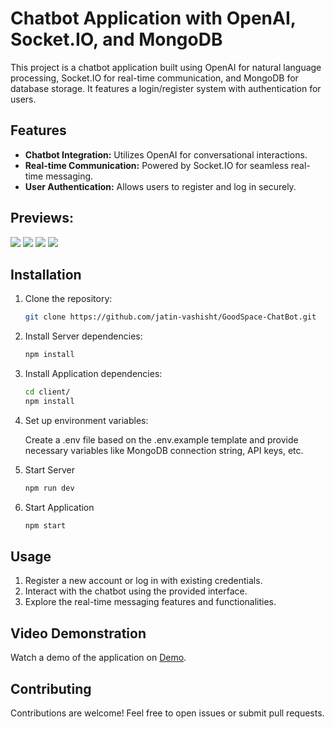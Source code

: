 # Chatbot Application with OpenAI, Socket.IO, and MongoDB

This project is a chatbot application built using OpenAI for natural language processing, Socket.IO for real-time communication, and MongoDB for database storage. It features a login/register system with authentication for users.

## Features

- **Chatbot Integration:** Utilizes OpenAI for conversational interactions.
- **Real-time Communication:** Powered by Socket.IO for seamless real-time messaging.
- **User Authentication:** Allows users to register and log in securely.


## Previews:

![](https://firebasestorage.googleapis.com/v0/b/disney-plus-hotstar-clon-13914.appspot.com/o/images%2Fhomepage.png?alt=media&token=13943317-cd60-416d-8389-e8e98340fe60)
![](https://firebasestorage.googleapis.com/v0/b/disney-plus-hotstar-clon-13914.appspot.com/o/images%2Flogin.png?alt=media&token=3a02d0d3-f09d-48fa-9cc2-e03f171b5c1b)
![](https://firebasestorage.googleapis.com/v0/b/disney-plus-hotstar-clon-13914.appspot.com/o/images%2Fregister.png?alt=media&token=ec0dbbe4-e16e-4e32-9378-4af736f5250a)
![](https://firebasestorage.googleapis.com/v0/b/disney-plus-hotstar-clon-13914.appspot.com/o/images%2Fchats.png?alt=media&token=5a1f7db4-f31f-41d8-8e82-8e150c25074d)


## Installation

1. Clone the repository:

   ```bash
   git clone https://github.com/jatin-vashisht/GoodSpace-ChatBot.git

2. Install Server dependencies:
    
    ```bash
    npm install
    
3. Install Application dependencies:
    
    ```bash
    cd client/
    npm install
    
4. Set up environment variables:

    Create a .env file based on the .env.example template and provide necessary variables like MongoDB connection string, API keys, etc.
    
5. Start Server
    
    ```bash
    npm run dev
    
6. Start Application 
    
    ```bash
    npm start
    
## Usage

1. Register a new account or log in with existing credentials.
2. Interact with the chatbot using the provided interface.
3. Explore the real-time messaging features and functionalities.

## Video Demonstration

Watch a demo of the application on [Demo](https://firebasestorage.googleapis.com/v0/b/disney-plus-hotstar-clon-13914.appspot.com/o/videos%2FChatBot%20demo.mov?alt=media&token=006b51e5-0db4-402a-b5dc-00425945f08b).

## Contributing

Contributions are welcome! Feel free to open issues or submit pull requests.


